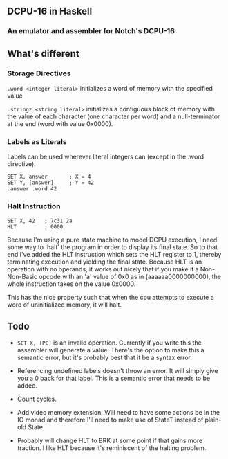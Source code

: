 ## DCPU-16 in Haskell

### An emulator and assembler for Notch's DCPU-16 


## What's different

### Storage Directives
`.word <integer literal>` initializes a word of memory with the specified value

`.stringz <string literal>` initializes a contiguous block of memory with the value of each character (one character per word) and a null-terminator at the end (word with value 0x0000).

### Labels as Literals
Labels can be used wherever literal integers can (except in the .word directive).

    SET X, answer       ; X = 4
    SET Y, [answer]     ; Y = 42
    :answer .word 42

### Halt Instruction

    SET X, 42   ; 7c31 2a
    HLT         ; 0000

Because I'm using a pure state machine to model DCPU execution, I need some way to 'halt' the program in order to display its final state. So to that end I've added the HLT instruction which sets the HLT register to 1, thereby terminating execution and yielding the final state. Because HLT is an operation with no operands, it works out nicely that if you make it a Non-Non-Basic opcode with an 'a' value of 0x0 as in (aaaaaa0000000000), the whole instruction takes on the value 0x0000.

This has the nice property such that when the cpu attempts to execute a word of uninitialized memory, it will halt.


## Todo

- `SET X, [PC]` is an invalid operation. Currently if you write this the assembler will generate a value. There's the option to make this a semantic error, but it's probably best that it be a syntax error.

- Referencing undefined labels doesn't throw an error. It will simply give you a 0 back for that label. This is a semantic error that needs to be added.

- Count cycles.

- Add video memory extension. Will need to have some actions be in the IO monad and therefore I'll need to make use of StateT instead of plain-old State.

- Probably will change HLT to BRK at some point if that gains more traction. I like HLT because it's reminiscent of the halting problem.

